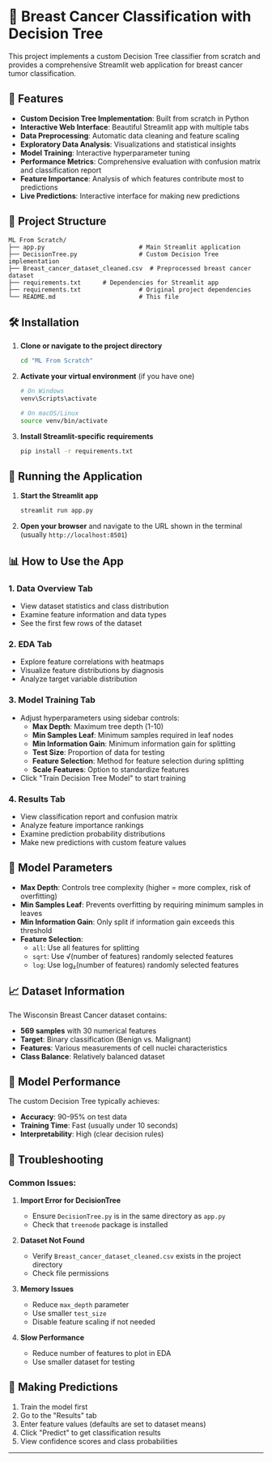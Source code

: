 # 🏥 Breast Cancer Classification with Decision Tree

This project implements a custom Decision Tree classifier from scratch and provides a comprehensive Streamlit web application for breast cancer tumor classification.

## 🚀 Features

- **Custom Decision Tree Implementation**: Built from scratch in Python
- **Interactive Web Interface**: Beautiful Streamlit app with multiple tabs
- **Data Preprocessing**: Automatic data cleaning and feature scaling
- **Exploratory Data Analysis**: Visualizations and statistical insights
- **Model Training**: Interactive hyperparameter tuning
- **Performance Metrics**: Comprehensive evaluation with confusion matrix and classification report
- **Feature Importance**: Analysis of which features contribute most to predictions
- **Live Predictions**: Interactive interface for making new predictions

## 📁 Project Structure

```
ML From Scratch/
├── app.py                          # Main Streamlit application
├── DecisionTree.py                 # Custom Decision Tree implementation
├── Breast_cancer_dataset_cleaned.csv  # Preprocessed breast cancer dataset   
├── requirements.txt      # Dependencies for Streamlit app
├── requirements.txt                # Original project dependencies
└── README.md                       # This file
```

## 🛠️ Installation

1. **Clone or navigate to the project directory**
   ```bash
   cd "ML From Scratch"
   ```

2. **Activate your virtual environment** (if you have one)
   ```bash
   # On Windows
   venv\Scripts\activate
   
   # On macOS/Linux
   source venv/bin/activate
   ```

3. **Install Streamlit-specific requirements**
   ```bash
   pip install -r requirements.txt
   ```

## 🚀 Running the Application

1. **Start the Streamlit app**
   ```bash
   streamlit run app.py
   ```

2. **Open your browser** and navigate to the URL shown in the terminal (usually `http://localhost:8501`)

## 📊 How to Use the App

### 1. **Data Overview Tab**
- View dataset statistics and class distribution
- Examine feature information and data types
- See the first few rows of the dataset

### 2. **EDA Tab**
- Explore feature correlations with heatmaps
- Visualize feature distributions by diagnosis
- Analyze target variable distribution

### 3. **Model Training Tab**
- Adjust hyperparameters using sidebar controls:
  - **Max Depth**: Maximum tree depth (1-10)
  - **Min Samples Leaf**: Minimum samples required in leaf nodes
  - **Min Information Gain**: Minimum information gain for splitting
  - **Test Size**: Proportion of data for testing
  - **Feature Selection**: Method for feature selection during splitting
  - **Scale Features**: Option to standardize features
- Click "Train Decision Tree Model" to start training

### 4. **Results Tab**
- View classification report and confusion matrix
- Analyze feature importance rankings
- Examine prediction probability distributions
- Make new predictions with custom feature values

## 🔧 Model Parameters

- **Max Depth**: Controls tree complexity (higher = more complex, risk of overfitting)
- **Min Samples Leaf**: Prevents overfitting by requiring minimum samples in leaves
- **Min Information Gain**: Only split if information gain exceeds this threshold
- **Feature Selection**: 
  - `all`: Use all features for splitting
  - `sqrt`: Use √(number of features) randomly selected features
  - `log`: Use log₂(number of features) randomly selected features

## 📈 Dataset Information

The Wisconsin Breast Cancer dataset contains:
- **569 samples** with 30 numerical features
- **Target**: Binary classification (Benign vs. Malignant)
- **Features**: Various measurements of cell nuclei characteristics
- **Class Balance**: Relatively balanced dataset

## 🎯 Model Performance

The custom Decision Tree typically achieves:
- **Accuracy**: 90-95% on test data
- **Training Time**: Fast (usually under 10 seconds)
- **Interpretability**: High (clear decision rules)

## 🐛 Troubleshooting

### Common Issues:

1. **Import Error for DecisionTree**
   - Ensure `DecisionTree.py` is in the same directory as `app.py`
   - Check that `treenode` package is installed

2. **Dataset Not Found**
   - Verify `Breast_cancer_dataset_cleaned.csv` exists in the project directory
   - Check file permissions

3. **Memory Issues**
   - Reduce `max_depth` parameter
   - Use smaller `test_size`
   - Disable feature scaling if not needed

4. **Slow Performance**
   - Reduce number of features to plot in EDA
   - Use smaller dataset for testing

## 🔮 Making Predictions

1. Train the model first
2. Go to the "Results" tab
3. Enter feature values (defaults are set to dataset means)
4. Click "Predict" to get classification results
5. View confidence scores and class probabilities

---
